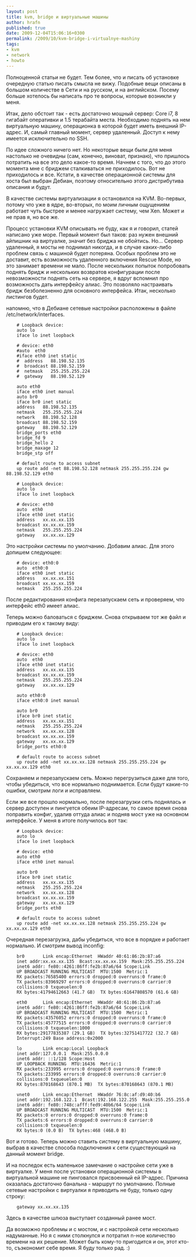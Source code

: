```yaml
--- 
layout: post 
title: kvm, bridge и виртуальные машины 
author: hrafn 
published: true 
date: 2009-12-04T15:06:16+0300 
permalink: /2009/10/kvm-bridge-i-virtualnye-mashiny
tags:
- kvm
- network
- howto
--- 
```


Полноценной статьи не будет. Тем более, что и писать об установке очередную
статью писать смысла не вижу. Подобные вещи описаны в большом количестве в
Сети и на русском, и на английском. Посему больше хотелось бы написать про те
вопросы, которые возникли у меня.

Итак, дело обстоит так - есть достаточно мощный сервер: Core i7, 8 гигабайт
оперативки и 1.5 терабайта места. Необходимо поднять на нем виртуальную
машину, операционка в которой будет иметь внешний IP-адрес. И, самый главный
момент, сервер удаленный. Доступ к нему имеется исключительно по SSH.

<!--more-->

По идее сложного ничего нет. Но некоторые вещи были для меня настолько не
очевидны (сам, конечно, виноват, признаю), что пришлось потратить на все это
дело какое-то время. Начнем с того, что до этого момента мне с бриджем
сталкиваться не приходилось. Вот не приходилось и все. Кстати, в качестве
операционной системы для хоста был выбран Дебиан, поэтому относительно этого
дистрибутива описания и будут.

В качестве системы виртуализации я остановился на KVM. Во-первых, потому что
уже в ядре, во-вторых, по моим личным ощущениям работает чуть быстрее и менее
нагружает систему, чем Xen. Может и не прав я, но все же.

Процесс установки KVM описывать не буду, как я и говорил, статей написано уже
море. Первый момент был таков: раз нужен внешний айпишник на виртуалке, значит
без бриджа не обойтись. Но... Сервер удаленный, я мосты не поднимал никогда, и
в случае каких-либо проблем связь с машиной будет потеряна. Особых проблем это
не доставит, есть возможность удаленного включения Rescue Mode, но это
занимает времени не мало. После нескольких попыток попробовать поднять бридж и
нескольких возвратов конфигурации после невозможности поднять сеть на сервере,
я вдруг вспомнил про возможность дать интерфейсу алиас. Это позволяло
настраивать бридж безболезненно для основного интерфейса. Итак, несколько
листингов будет.

напомню, что в Дебиане сетевые настройки расположены в файле
/etc/network/interfaces.

		# Loopback device:
		auto lo
		iface lo inet loopback

		# device: eth0
		#auto  eth0
		#iface eth0 inet static
		#  address   88.198.52.135
		#  broadcast 88.198.52.159
		#  netmask   255.255.255.224
		#  gateway   88.198.52.129

		auto eth0
		iface eth0 inet manual
		auto br0
		iface br0 inet static
		address   88.198.52.135
		netmask   255.255.255.224
		network   88.198.52.128
		broadcast 88.198.52.159
		gateway   88.198.52.129
		bridge_ports eth0
		bridge_fd 9
		bridge_hello 2
		bridge_maxage 12
		bridge_stp off

		# default route to access subnet
		up route add -net 88.198.52.128 netmask 255.255.255.224 gw 88.198.52.129 eth0

		# Loopback device:
		auto lo
		iface lo inet loopback

		# device: eth0
		auto  eth0
		iface eth0 inet static
		address   xx.xx.xx.135
		broadcast xx.xx.xx.159
		netmask   255.255.255.224
		gateway   xx.xx.xx.129

Это настройки системы по умолчанию. Добавим алиас. Для этого допишем
следующее:

		# device: eth0:0
		auto  eth0:0
		iface eth0 inet static
		address   xx.xx.xx.151
		broadcast xx.xx.xx.159
		netmask   255.255.255.224

После редактирования конфига перезапускаем сеть и проверяем, что интерфейс
eth0 имеет алиас.

Теперь можно баловаться с бриджем. Снова открываем тот же файл и приводим его
к такому виду:

		# Loopback device:
		auto lo
		iface lo inet loopback

		# device: eth0
		auto  eth0
		iface eth0 inet static
		address   xx.xx.xx.135
		broadcast xx.xx.xx.159
		netmask   255.255.255.224
		gateway   xx.xx.xx.129

		auto eth0:0
		iface eth0:0 inet manual

		auto br0
		iface br0 inet static
		address   xx.xx.xx.151
		netmask   255.255.255.224
		network   xx.xx.xx.128
		broadcast xx.xx.xx.159
		gateway   xx.xx.xx.129
		bridge_ports eth0:0

		# default route to access subnet
		up route add -net xx.xx.xx.128 netmask 255.255.255.224 gw xx.xx.xx.129 eth0

Сохраняем и перезапускаем сеть. Можно перегрузиться даже для того, чтобы
убедиться, что все нормально поднимается. Если будут какие-то ошибки, смотрим
логи и исправляем.

Если же все прошло нормально, после перезагрузки сеть поднялась и сервер
доступен и пингуется обеим IP-адресам, то самое время снова поправить конфиг,
удалив оттуда алиас и подняв мост уже на основном интерфейсе. У меня в итоге
получилось вот так:

		# Loopback device:
		auto lo
		iface lo inet loopback

		# device: eth0
		auto eth0
		iface eth0 inet manual

		auto br0
		iface br0 inet static
		address   xx.xx.xx.135
		netmask   255.255.255.224
		network   xx.xx.xx.128
		broadcast xx.xx.xx.159
		gateway   xx.xx.xx.129
		bridge_ports eth0

		# default route to access subnet
		up route add -net xx.xx.xx.128 netmask 255.255.255.224 gw xx.xx.xx.129 eth0

Очередная перезагрузка, дабы убедиться, что все в порядке и работает
нормально. И смотрим вывод inconfig:

		br0       Link encap:Ethernet  HWaddr 40:61:86:2b:87:a6
		inet addr:xx.xx.xx.135  Bcast:xx.xx.xx.159  Mask:255.255.255.224
		inet6 addr: fe80::4261:86ff:fe2b:87a6/64 Scope:Link
		UP BROADCAST RUNNING MULTICAST  MTU:1500  Metric:1
		RX packets:76585400 errors:0 dropped:0 overruns:0 frame:0
		TX packets:83969297 errors:0 dropped:0 overruns:0 carrier:0
		collisions:0 txqueuelen:0
		RX bytes:41794612663 (41.7 GB)  TX bytes:61647808570 (61.6 GB)

		eth0      Link encap:Ethernet  HWaddr 40:61:86:2b:87:a6
		inet6 addr: fe80::4261:86ff:fe2b:87a6/64 Scope:Link
		UP BROADCAST RUNNING MULTICAST  MTU:1500  Metric:1
		RX packets:43576052 errors:0 dropped:0 overruns:0 frame:0
		TX packets:45777515 errors:0 dropped:0 overruns:0 carrier:0
		collisions:0 txqueuelen:1000
		RX bytes:29177835387 (29.1 GB)  TX bytes:32751417722 (32.7 GB)
		Interrupt:249 Base address:0x2000

		lo        Link encap:Local Loopback
		inet addr:127.0.0.1  Mask:255.0.0.0
		inet6 addr: ::1/128 Scope:Host
		UP LOOPBACK RUNNING  MTU:16436  Metric:1
		RX packets:233995 errors:0 dropped:0 overruns:0 frame:0
		TX packets:233995 errors:0 dropped:0 overruns:0 carrier:0
		collisions:0 txqueuelen:0
		RX bytes:870168643 (870.1 MB)  TX bytes:870168643 (870.1 MB)

		vnet0     Link encap:Ethernet  HWaddr 76:8c:af:d9:40:b6
		inet addr:192.168.122.1  Bcast:192.168.122.255  Mask:255.255.255.0
		inet6 addr: fe80::748c:afff:fed9:40b6/64 Scope:Link
		UP BROADCAST RUNNING MULTICAST  MTU:1500  Metric:1
		RX packets:0 errors:0 dropped:0 overruns:0 frame:0
		TX packets:6 errors:0 dropped:0 overruns:0 carrier:0
		collisions:0 txqueuelen:0
		RX bytes:0 (0.0 B)  TX bytes:468 (468.0 B)

Вот и готово. Теперь можно ставить систему в виртуальную машину, выбрав в
качестве способа подключения к сети существующий на данный момент bridge.

И на последок есть маленькое замечание о настройке сети уже в виртуалке. У
меня после установки операционной системы в виртуальной машине не пинговался
присвоенный ей IP-адрес. Причина оказалась достаточно банальна - маршрут по
умолчанию. Полные сетевые настройки с виртуалки я приводить не буду, только
одну строку:

		gateway xx.xx.xx.135

Здесь в качестве шлюза выступает созданный ранее мост.

Да возможно проблемы и с мостом, и с настройкой сети несколько надуманные. Но
я с ними столкнулся и потратил n-ное количество времени на их решение. Может
быть кому-то пригодится и он, этот кто-то, съэкономит себе время. Я буду
только рад. :)

